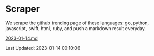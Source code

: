 # Scraper

We scrape the github trending page of these languages: go, python, javascript, swift, html, ruby, and push a markdown result everyday.

[2023-01-14.md](https://github.com/henson/Scraper/blob/master/2023-01-14.md)

Last Updated: 2023-01-14 00:10:06